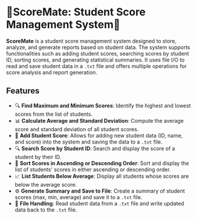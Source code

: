 # **📝ScoreMate: Student Score Management System💯**

**ScoreMate** is a student score management system designed to store, analyze, and generate reports based on student data. The system supports functionalities such as adding student scores, searching scores by student ID, sorting scores, and generating statistical summaries. It uses file I/O to read and save student data in a `.txt` file and offers multiple operations for score analysis and report generation.

## Features

- 🔍 **Find Maximum and Minimum Scores**: Identify the highest and lowest scores from the list of students.
- 📊 **Calculate Average and Standard Deviation**: Compute the average score and standard deviation of all student scores.
- 📝 **Add Student Score**: Allows for adding new student data (ID, name, and score) into the system and saving the data to a `.txt` file.
- 🔍 **Search Score by Student ID**: Search and display the score of a student by their ID.
- 🔢 **Sort Scores in Ascending or Descending Order**: Sort and display the list of students' scores in either ascending or descending order.
- 📈 **List Students Below Average**: Display all students whose scores are below the average score.
- ⚙️ **Generate Summary and Save to File**: Create a summary of student scores (max, min, average) and save it to a `.txt` file.
- 📂 **File Handling**: Read student data from a `.txt` file and write updated data back to the `.txt` file.
